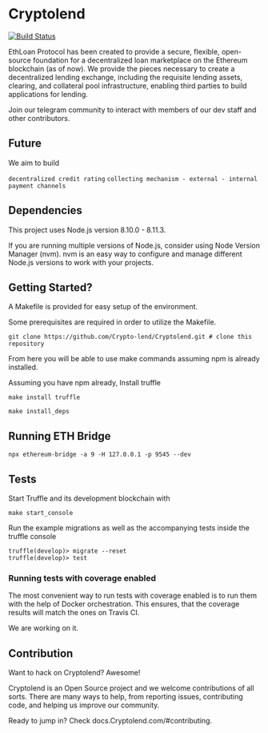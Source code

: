 # Cryptolend

[![Build Status](https://travis-ci.org/upscaletech/finocial.eth.svg?branch=master)](https://travis-ci.org/upscaletech/finocial)

EthLoan Protocol has been created to provide a secure, flexible, open-source foundation for a decentralized loan marketplace on the Ethereum blockchain (as of now). We provide the pieces necessary to create a decentralized lending exchange, including the requisite lending assets, clearing, and collateral pool infrastructure, enabling third parties to build applications for lending.

Join our telegram community to interact with members of our dev staff and other contributors.

## Future

We aim to build

`decentralized credit rating`
`collecting mechanism - external - internal`
`payment channels`

## Dependencies

This project uses Node.js version 8.10.0 - 8.11.3.

If you are running multiple versions of Node.js, consider using Node Version Manager (nvm). nvm is an easy way to configure and manage different Node.js versions to work with your projects.

## Getting Started?

A Makefile is provided for easy setup of the environment.

Some prerequisites are required in order to utilize the Makefile.

`git clone https://github.com/Crypto-lend/Cryptolend.git # clone this repository`

From here you will be able to use make commands assuming npm is already installed.

Assuming you have npm already, Install truffle

`make install truffle`

`make install_deps`

## Running ETH Bridge

`npx ethereum-bridge -a 9 -H 127.0.0.1 -p 9545 --dev`

## Tests

Start Truffle and its development blockchain with

`make start_console`

Run the example migrations as well as the accompanying tests inside the truffle console

```
truffle(develop)> migrate --reset
truffle(develop)> test

```

### Running tests with coverage enabled

The most convenient way to run tests with coverage enabled is to run them with the help of Docker orchestration. This ensures, that the coverage results will match the ones on Travis CI.

We are working on it.


## Contribution

Want to hack on Cryptolend? Awesome!

Cryptolend is an Open Source project and we welcome contributions of all sorts. There are many ways to help, from reporting issues, contributing code, and helping us improve our community.

Ready to jump in? Check docs.Cryptolend.com/#contributing.
